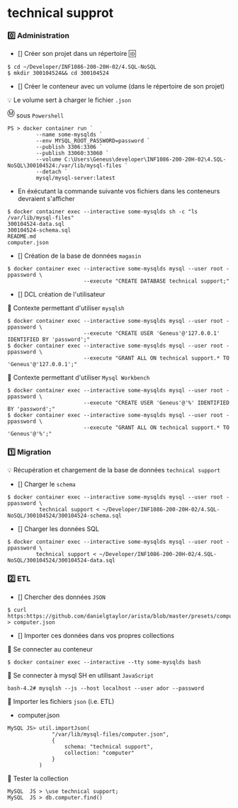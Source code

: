 # technical supprot

### :zero: Administration

- [] Créer son projet dans un répertoire :id:

```
$ cd ~/Developer/INF1086-200-20H-02/4.SQL-NoSQL
$ mkdir 300104524&& cd 300104524
```


- [] Créer le conteneur avec un volume (dans le répertoire de son projet)


:bulb: Le volume sert à charger le fichier `.json`



<sup>:m:</sup> sous `Powershell`

```
PS > docker container run `
         --name some-mysqlds `
         --env MYSQL_ROOT_PASSWORD=password `
         --publish 3306:3306 `
         --publish 33060:33060 `
         --volume C:\Users\Geneus\developer\INF1086-200-20H-02\4.SQL-NoSQL\300104524:/var/lib/mysql-files `
         --detach `
         mysql/mysql-server:latest
```

* En éxécutant la commande suivante vos fichiers dans les conteneurs devraient s'afficher

```
$ docker container exec --interactive some-mysqlds sh -c "ls /var/lib/mysql-files"
300104524-data.sql
300104524-schema.sql
README.md
computer.json
```



- [] Création de la base de données `magasin`

```
$ docker container exec --interactive some-mysqlds mysql --user root -ppassword \
                        --execute "CREATE DATABASE technical support;"
```

- []  DCL création de l'utilisateur

:pushpin: Contexte permettant d'utiliser `mysqlsh` 

```
$ docker container exec --interactive some-mysqlds mysql --user root -ppassword \
                        --execute "CREATE USER 'Geneus'@'127.0.0.1' IDENTIFIED BY 'password';"
$ docker container exec --interactive some-mysqlds mysql --user root -ppassword \
                        --execute "GRANT ALL ON technical support.* TO 'Geneus'@'127.0.0.1';"
```

:pushpin: Contexte permettant d'utiliser `Mysql Workbench` 


```
$ docker container exec --interactive some-mysqlds mysql --user root -ppassword \
                        --execute "CREATE USER 'Geneus'@'%' IDENTIFIED BY 'password';"
$ docker container exec --interactive some-mysqlds mysql --user root -ppassword \
                        --execute "GRANT ALL ON technical support.* TO 'Geneus'@'%';"
```

### :one: Migration

:bulb: Récupération et chargement de la base de données `technical support`

- [] Charger le `schema`

```
$ docker container exec --interactive some-mysqlds mysql --user root -ppassword \
          technical support < ~/Developer/INF1086-200-20H-02/4.SQL-NoSQL/300104524/300104524-schema.sql
```

- [] Charger les données SQL

```
$ docker container exec --interactive some-mysqlds mysql --user root -ppassword \
         technical support < ~/Developer/INF1086-200-20H-02/4.SQL-NoSQL/300104524/300104524-data.sql
```

### :two: ETL

- [] Chercher des données `JSON`

```
$ curl https:https://github.com/danielgtaylor/arista/blob/master/presets/computer.json > computer.json
```

- [] Importer ces données dans vos propres collections

:pushpin: Se connecter au conteneur

```
$ docker container exec --interactive --tty some-mysqlds bash
```

:pushpin: Se connecter à mysql SH en utilisant `JavaScript`

```
bash-4.2# mysqlsh --js --host localhost --user ador --password
```

:pushpin: Importer les fichiers `json` (i.e. ETL)

* computer.json

```
MySQL JS> util.importJson(
              "/var/lib/mysql-files/computer.json", 
              {
                  schema: "technical support", 
                  collection: "computer"
              }
          )
```

:pushpin: Tester la collection

```
MySQL  JS > \use technical support;
MySQL  JS > db.computer.find()
```

